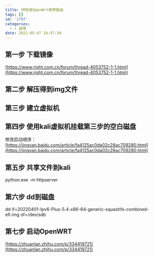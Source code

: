 ```yaml
---
title: VM安装OpenWrt做旁路由
tags: []
id: '1797'
categories:
  - - 运维
date: 2022-05-07 18:47:34
---
```


## 第一步 下载镜像

[https://www.right.com.cn/forum/thread-4053752-1-1.html](https://www.right.com.cn/forum/thread-4053752-1-1.html)

## 第二步 解压得到img文件

## 第三步 建立虚拟机

## 第四步 使用kali虚拟机挂载第三步的空白磁盘

修改启动顺序：[https://jingyan.baidu.com/article/fa4125ac0da02c28ac709280.html](https://jingyan.baidu.com/article/fa4125ac0da02c28ac709280.html)

## 第五步 共享文件到kali

python.exe -m httpserver

## 第六步 dd到磁盘

dd if=20220401-Ipv6-Plus-5.4-x86-64-generic-squashfs-combined-efi.img of=/dev/sdb

## 第七步 启动OpenWRT

[https://zhuanlan.zhihu.com/p/334419721](https://zhuanlan.zhihu.com/p/334419721)